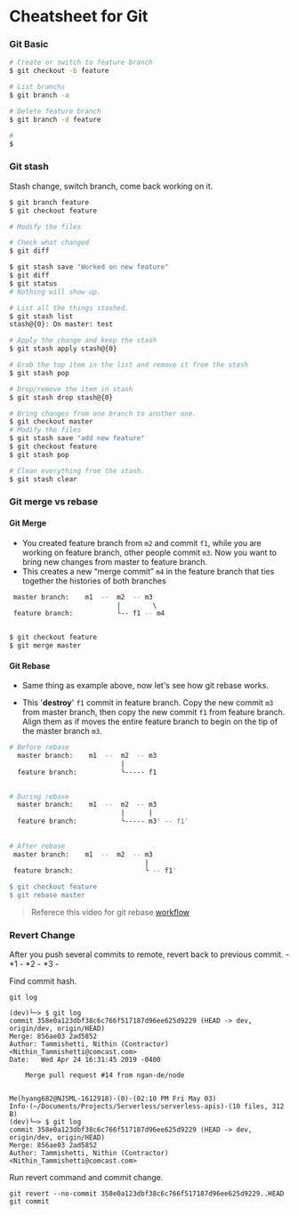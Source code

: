 # Cheatsheet for Git

### Git Basic

```bash
# Create or switch to feature branch
$ git checkout -b feature

# List branchs
$ git branch -a

# Delete feature branch
$ git branch -d feature

# 
$ 
```

### Git stash

Stash change, switch branch, come back working on it.

```bash
$ git branch feature
$ git checkout feature

# Modify the files

# Check what changed
$ git diff

$ git stash save "Worked on new feature"
$ git diff
$ git status
# Nothing will show up.

# List all the things stashed. 
$ git stash list
stash@{0}: On master: test

# Apply the change and keep the stash
$ git stash apply stash@{0}

# Grab the top item in the list and remove it from the stash
$ git stash pop

# Drop/remove the item in stash
$ git stash drop stash@{0}

# Bring changes from one branch to another one. 
$ git checkout master
# Modify the files
$ git stash save "add new feature"
$ git checkout feature
$ git stash pop

# Clean everything from the stash.
$ git stash clear
```

### Git merge vs rebase

#### Git Merge

- You created feature branch from `m2` and commit `f1`, while you are working on feature branch, other people commit `m3`.
Now you want to bring new changes from master to feature branch.
- This creates a new “merge commit” `m4` in the feature branch that ties together the histories of both branches
```bash
 master branch:    m1  --  m2  -- m3   
                           |        \  
 feature branch:           └-- f1 -- m4


$ git checkout feature
$ git merge master
```


#### Git Rebase

- Same thing as example above, now let's see how git rebase works.

- This '**destroy**' `f1` commit in feature branch. Copy the new commit `m3` from master branch, then copy the new commit `f1` from feature branch. Align them as if moves the entire feature branch to begin on the tip of the master branch `m3`.

```bash
# Before rebase
  master branch:    m1  --  m2  -- m3   
                            |           
  feature branch:           └----- f1 

 
# During rebase
  master branch:    m1  --  m2  -- m3   
                            |      | 
  feature branch:           └----- m3' -- f1' 
 
 
# After rebase
 master branch:    m1  --  m2  -- m3   
                                  |
 feature branch:                  └ -- f1' 

$ git checkout feature
$ git rebase master
```


> Referece this video for git rebase [workflow](https://youtu.be/f1wnYdLEpgI?t=195)



### Revert Change
After you push several commits to remote, revert back to previous commit.    - *1 - *2 - *3 -  

Find commit hash.
```
git log

(dev)└─> $ git log
commit 358e0a123dbf38c6c766f517187d96ee625d9229 (HEAD -> dev, origin/dev, origin/HEAD)
Merge: 856ae03 2ad5852
Author: Tammishetti, Nithin (Contractor) <Nithin_Tammishetti@comcast.com>
Date:   Wed Apr 24 16:31:45 2019 -0400

    Merge pull request #14 from ngan-de/node
    

Me(hyang682@NJSML-1612918)-(0)-(02:10 PM Fri May 03)
Info-(~/Documents/Projects/Serverless/serverless-apis)-(10 files, 312 B)
(dev)└─> $ git log
commit 358e0a123dbf38c6c766f517187d96ee625d9229 (HEAD -> dev, origin/dev, origin/HEAD)
Merge: 856ae03 2ad5852
Author: Tammishetti, Nithin (Contractor) <Nithin_Tammishetti@comcast.com>
```

Run revert command and commit change. 
```
git revert --no-commit 358e0a123dbf38c6c766f517187d96ee625d9229..HEAD
git commit
```
